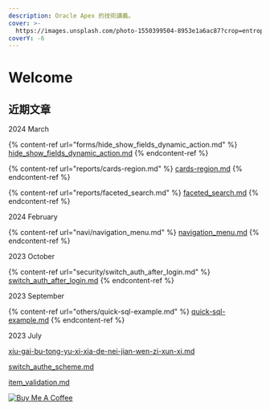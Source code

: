 ```yaml
---
description: Oracle Apex 的技術講義。
cover: >-
  https://images.unsplash.com/photo-1550399504-8953e1a6ac87?crop=entropy&cs=srgb&fm=jpg&ixid=M3wxOTcwMjR8MHwxfHNlYXJjaHw1fHxiZWFjaCUyMHJlbGF4fGVufDB8fHx8MTY5NjM0Mzg4OHww&ixlib=rb-4.0.3&q=85
coverY: -6
---
```


# Welcome

## 近期文章

2024 March

{% content-ref url="forms/hide_show_fields_dynamic_action.md" %}
[hide\_show\_fields\_dynamic\_action.md](forms/hide\_show\_fields\_dynamic\_action.md)
{% endcontent-ref %}

{% content-ref url="reports/cards-region.md" %}
[cards-region.md](reports/cards-region.md)
{% endcontent-ref %}

{% content-ref url="reports/faceted_search.md" %}
[faceted\_search.md](reports/faceted\_search.md)
{% endcontent-ref %}

2024 February

{% content-ref url="navi/navigation_menu.md" %}
[navigation\_menu.md](navi/navigation\_menu.md)
{% endcontent-ref %}

2023 October

{% content-ref url="security/switch_auth_after_login.md" %}
[switch\_auth\_after\_login.md](security/switch\_auth\_after\_login.md)
{% endcontent-ref %}

2023 September

{% content-ref url="others/quick-sql-example.md" %}
[quick-sql-example.md](others/quick-sql-example.md)
{% endcontent-ref %}

2023 July

[xiu-gai-bu-tong-yu-xi-xia-de-nei-jian-wen-zi-xun-xi.md](others/xiu-gai-bu-tong-yu-xi-xia-de-nei-jian-wen-zi-xun-xi.md "mention")

[switch\_authe\_scheme.md](security/switch\_authe\_scheme.md "mention")

[item\_validation.md](forms/item\_validation.md "mention")

[![Buy Me A Coffee](https://cdn.buymeacoffee.com/buttons/default-orange.png)](https://www.buymeacoffee.com/hychen39)
